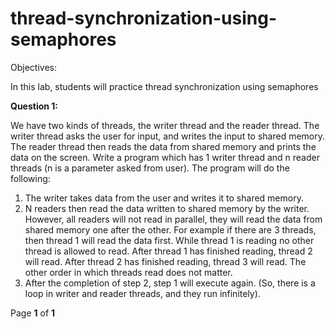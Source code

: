 # thread-synchronization-using-semaphores
Objectives:

In this lab, students will practice thread synchronization using semaphores

**Question 1:**

We have two kinds of threads, the writer thread and the reader thread. The writer thread asks the user for input, and writes the input to shared memory. The reader thread then reads the data from shared memory and prints the data on the screen. Write a program which has 1 writer thread and n reader threads (n is a parameter asked from user). The program will do the following:

1. The writer takes data from the user and writes it to shared memory.
2. N readers then read the data written to shared memory by the writer. However, all readers will not read in parallel, they will read the data from shared memory one after the other. For example if there are 3 threads, then thread 1 will read the data first. While thread 1 is reading no other thread is allowed to read. After thread 1 has finished reading, thread 2 will read. After thread 2 has finished reading, thread 3 will read. The other order in which threads read does not matter.
3. After the completion of step 2, step 1 will execute again. (So, there is a loop in writer and reader threads, and they run infinitely).

Page **1** of **1**
